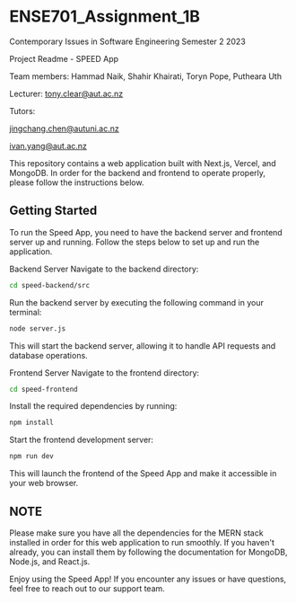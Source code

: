 # ENSE701_Assignment_1B
Contemporary Issues in Software Engineering Semester 2 2023

Project Readme - SPEED App

Team members:
Hammad Naik,
Shahir Khairati,
Toryn Pope,
Putheara Uth

Lecturer: tony.clear@aut.ac.nz

Tutors:

jingchang.chen@autuni.ac.nz

ivan.yang@aut.ac.nz 



This repository contains a web application built with Next.js, Vercel, and MongoDB. In order for the backend and frontend to operate properly, please follow the instructions below.

## Getting Started
To run the Speed App, you need to have the backend server and frontend server up and running. Follow the steps below to set up and run the application.

Backend Server
Navigate to the backend directory:

```bash
cd speed-backend/src
```
Run the backend server by executing the following command in your terminal:

```bash
node server.js
```
This will start the backend server, allowing it to handle API requests and database operations.

Frontend Server
Navigate to the frontend directory:

```bash
cd speed-frontend
```
Install the required dependencies by running:

```bash
npm install
```
Start the frontend development server:

```bash
npm run dev
```
This will launch the frontend of the Speed App and make it accessible in your web browser.

## NOTE
Please make sure you have all the dependencies for the MERN stack installed in order for this web application to run smoothly. If you haven't already, you can install them by following the documentation for MongoDB, Node.js, and React.js.

Enjoy using the Speed App! If you encounter any issues or have questions, feel free to reach out to our support team.
